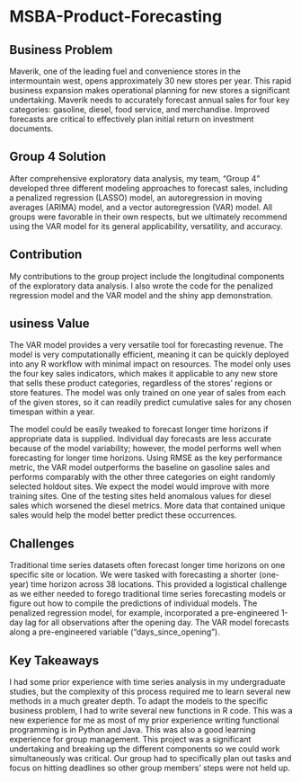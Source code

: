 # MSBA-Product-Forecasting

## Business Problem
Maverik, one of the leading fuel and convenience stores in the intermountain west, opens approximately 30 new stores per year. This rapid business expansion makes operational planning for new stores a significant undertaking. Maverik needs to accurately forecast annual sales for four key categories: gasoline, diesel, food service, and merchandise. Improved forecasts are critical to effectively plan initial return on investment documents.

## Group 4 Solution
After comprehensive exploratory data analysis, my team, “Group 4” developed three different modeling approaches to forecast sales, including a penalized regression (LASSO) model, an autoregression in moving averages (ARIMA) model, and a vector autoregression (VAR) model. All groups were favorable in their own respects, but we ultimately recommend using the VAR model for its general applicability, versatility, and accuracy. 

## Contribution
My contributions to the group project include the longitudinal components of the exploratory data analysis. I also wrote the code for the penalized regression model and the VAR model and the shiny app demonstration. 

## usiness Value
The VAR model provides a very versatile tool for forecasting revenue. The model is very computationally efficient, meaning it can be quickly deployed into any R workflow with minimal impact on resources. The model only uses the four key sales indicators, which makes it applicable to any new store that sells these product categories, regardless of the stores’ regions or store features. The model was only trained on one year of sales from each of the given stores, so it can readily predict cumulative sales for any chosen timespan within a year. 

The model could be easily tweaked to forecast longer time horizons if appropriate data is supplied. Individual day forecasts are less accurate because of the model variability; however, the model performs well when forecasting for longer time horizons. Using RMSE as the key performance metric, the VAR model outperforms the baseline on gasoline sales and performs comparably with the other three categories on eight randomly selected holdout sites. We expect the model would improve with more training sites. One of the testing sites held anomalous values for diesel sales which worsened the diesel metrics. More data that contained unique sales would help the model better predict these occurrences.

## Challenges
Traditional time series datasets often forecast longer time horizons on one specific site or location. We were tasked with forecasting a shorter (one-year) time horizon across 38 locations. This provided a logistical challenge as we either needed to forego traditional time series forecasting models or figure out how to compile the predictions of individual models. The penalized regression model, for example, incorporated a pre-engineered 1-day lag for all observations after the opening day. The VAR model forecasts along a pre-engineered variable (“days_since_opening”).

## Key Takeaways
I had some prior experience with time series analysis in my undergraduate studies, but the complexity of this process required me to learn several new methods in a much greater depth. To adapt the models to the specific business problem, I had to write several new functions in R code. This was a new experience for me as most of my prior experience writing functional programming is in Python and Java. This was also a good learning experience for group management. This project was a significant undertaking and breaking up the different components so we could work simultaneously was critical. Our group had to specifically plan out tasks and focus on hitting deadlines so other group members’ steps were not held up. 
